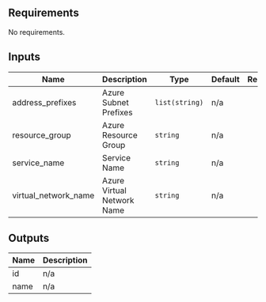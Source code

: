 ## Requirements

No requirements.

## Inputs

| Name | Description | Type | Default | Required |
|------|-------------|------|---------|:--------:|
| address\_prefixes | Azure Subnet Prefixes | `list(string)` | n/a | yes |
| resource\_group | Azure Resource Group | `string` | n/a | yes |
| service\_name | Service Name | `string` | n/a | yes |
| virtual\_network\_name | Azure Virtual Network Name | `string` | n/a | yes |

## Outputs

| Name | Description |
|------|-------------|
| id | n/a |
| name | n/a |

